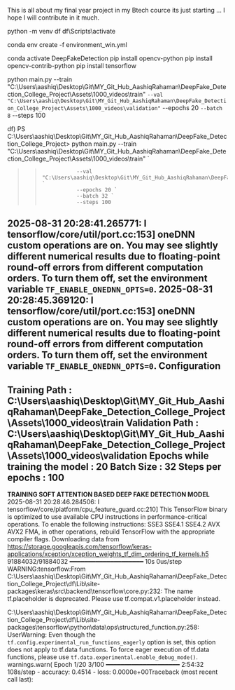 This is all about my final year project in my Btech cource its just starting ... I hope I will contribute in it much.

python -m venv df
df\Scripts\activate


conda env create -f environment_win.yml


conda activate DeepFakeDetection
pip install opencv-python
pip install opencv-contrib-python
pip install tensorflow



python main.py --train "C:\Users\aashiq\Desktop\Git\MY_Git_Hub_AashiqRahaman\DeepFake_Detection_College_Project\Assets\1000_videos\train" `
               --val "C:\Users\aashiq\Desktop\Git\MY_Git_Hub_AashiqRahaman\DeepFake_Detection_College_Project\Assets\1000_videos\validation" `
               --epochs 20 `
               --batch 8 `
               --steps 100






df) PS C:\Users\aashiq\Desktop\Git\MY_Git_Hub_AashiqRahaman\DeepFake_Detection_College_Project> python main.py --train "C:\Users\aashiq\Desktop\Git\MY_Git_Hub_AashiqRahaman\DeepFake_Detection_College_Project\Assets\1000_videos\train" `
>>                --val "C:\Users\aashiq\Desktop\Git\MY_Git_Hub_AashiqRahaman\DeepFake_Detection_College_Project\Assets\1000_videos\validation" `
>>                --epochs 20 `
>>                --batch 32 `
>>                --steps 100
2025-08-31 20:28:41.265771: I tensorflow/core/util/port.cc:153] oneDNN custom operations are on. You may see slightly different numerical results due to floating-point round-off errors from different computation orders. To turn them off, set the environment variable `TF_ENABLE_ONEDNN_OPTS=0`.
2025-08-31 20:28:45.369120: I tensorflow/core/util/port.cc:153] oneDNN custom operations are on. You may see slightly different numerical results due to floating-point round-off errors from different computation orders. To turn them off, set the environment variable `TF_ENABLE_ONEDNN_OPTS=0`.
Configuration
----------------------------------------------------------------------
Training Path : C:\Users\aashiq\Desktop\Git\MY_Git_Hub_AashiqRahaman\DeepFake_Detection_College_Project\Assets\1000_videos\train
Validation Path : C:\Users\aashiq\Desktop\Git\MY_Git_Hub_AashiqRahaman\DeepFake_Detection_College_Project\Assets\1000_videos\validation
Epochs while training the model : 20
Batch Size : 32
Steps per epochs : 100
----------------------------------------------------------------------
************TRAINING SOFT ATTENTION BASED DEEP FAKE DETECTION MODEL************
2025-08-31 20:28:46.284506: I tensorflow/core/platform/cpu_feature_guard.cc:210] This TensorFlow binary is optimized to use available CPU instructions in performance-critical operations.
To enable the following instructions: SSE3 SSE4.1 SSE4.2 AVX AVX2 FMA, in other operations, rebuild TensorFlow with the appropriate compiler flags.
Downloading data from https://storage.googleapis.com/tensorflow/keras-applications/xception/xception_weights_tf_dim_ordering_tf_kernels.h5
91884032/91884032 ━━━━━━━━━━━━━━━━━━━━ 10s 0us/step
WARNING:tensorflow:From C:\Users\aashiq\Desktop\Git\MY_Git_Hub_AashiqRahaman\DeepFake_Detection_College_Project\df\Lib\site-packages\keras\src\backend\tensorflow\core.py:232: The name tf.placeholder is deprecated. Please use tf.compat.v1.placeholder instead.

C:\Users\aashiq\Desktop\Git\MY_Git_Hub_AashiqRahaman\DeepFake_Detection_College_Project\df\Lib\site-packages\tensorflow\python\data\ops\structured_function.py:258: UserWarning: Even though the `tf.config.experimental_run_functions_eagerly` option is set, this option does not apply to tf.data functions. To force eager execution of tf.data functions, please use `tf.data.experimental.enable_debug_mode()`.
  warnings.warn(
Epoch 1/20
  3/100 ━━━━━━━━━━━━━━━━━━━━ 2:54:32 108s/step - accuracy: 0.4514 - loss: 0.0000e+00Traceback (most recent call last):